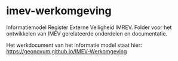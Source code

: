 # imev-werkomgeving
Informatiemodel Register Externe Veiligheid IMREV. Folder voor het ontwikkelen van IMEV gerelateerde onderdelen en documentatie.

Het werkdocument van het informatie model staat hier: <https://geonovum.github.io/IMEV-Werkomgeving>
